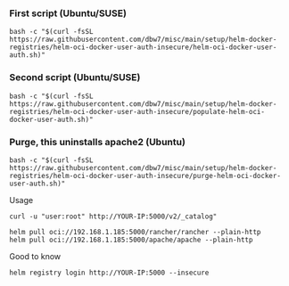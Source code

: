 ### First script (Ubuntu/SUSE)
```
bash -c "$(curl -fsSL https://raw.githubusercontent.com/dbw7/misc/main/setup/helm-docker-registries/helm-oci-docker-user-auth-insecure/helm-oci-docker-user-auth.sh)"
```
### Second script (Ubuntu/SUSE)
```
bash -c "$(curl -fsSL https://raw.githubusercontent.com/dbw7/misc/main/setup/helm-docker-registries/helm-oci-docker-user-auth-insecure/populate-helm-oci-docker-user-auth.sh)"
```
### Purge, this uninstalls apache2 (Ubuntu)
```
bash -c "$(curl -fsSL https://raw.githubusercontent.com/dbw7/misc/main/setup/helm-docker-registries/helm-oci-docker-user-auth-insecure/purge-helm-oci-docker-user-auth.sh)"
```

Usage
```
curl -u "user:root" http://YOUR-IP:5000/v2/_catalog"

helm pull oci://192.168.1.185:5000/rancher/rancher --plain-http
helm pull oci://192.168.1.185:5000/apache/apache --plain-http
```

Good to know
```
helm registry login http://YOUR-IP:5000 --insecure
```